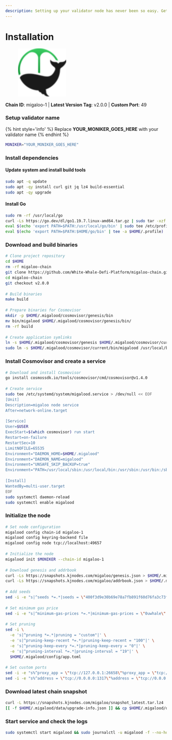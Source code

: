 ```yaml
---
description: Setting up your validator node has never been so easy. Get your validator running in minutes by following step by step instructions.
---
```


# Installation

<figure><img src="https://raw.githubusercontent.com/kj89/cosmos-images/main/logos/migaloo.png" width="150" alt=""><figcaption></figcaption></figure>

**Chain ID**: migaloo-1 | **Latest Version Tag**: v2.0.0 | **Custom Port**: 49

### Setup validator name

{% hint style='info' %}
Replace **YOUR_MONIKER_GOES_HERE** with your validator name
{% endhint %}

```bash
MONIKER="YOUR_MONIKER_GOES_HERE"
```

### Install dependencies

#### Update system and install build tools

```bash
sudo apt -q update
sudo apt -qy install curl git jq lz4 build-essential
sudo apt -qy upgrade
```

#### Install Go

```bash
sudo rm -rf /usr/local/go
curl -Ls https://go.dev/dl/go1.19.7.linux-amd64.tar.gz | sudo tar -xzf - -C /usr/local
eval $(echo 'export PATH=$PATH:/usr/local/go/bin' | sudo tee /etc/profile.d/golang.sh)
eval $(echo 'export PATH=$PATH:$HOME/go/bin' | tee -a $HOME/.profile)
```

### Download and build binaries

```bash
# Clone project repository
cd $HOME
rm -rf migaloo-chain
git clone https://github.com/White-Whale-Defi-Platform/migaloo-chain.git
cd migaloo-chain
git checkout v2.0.0

# Build binaries
make build

# Prepare binaries for Cosmovisor
mkdir -p $HOME/.migalood/cosmovisor/genesis/bin
mv bin/migalood $HOME/.migalood/cosmovisor/genesis/bin/
rm -rf build

# Create application symlinks
ln -s $HOME/.migalood/cosmovisor/genesis $HOME/.migalood/cosmovisor/current
sudo ln -s $HOME/.migalood/cosmovisor/current/bin/migalood /usr/local/bin/migalood
```

### Install Cosmovisor and create a service

```bash
# Download and install Cosmovisor
go install cosmossdk.io/tools/cosmovisor/cmd/cosmovisor@v1.4.0

# Create service
sudo tee /etc/systemd/system/migalood.service > /dev/null << EOF
[Unit]
Description=migaloo node service
After=network-online.target

[Service]
User=$USER
ExecStart=$(which cosmovisor) run start
Restart=on-failure
RestartSec=10
LimitNOFILE=65535
Environment="DAEMON_HOME=$HOME/.migalood"
Environment="DAEMON_NAME=migalood"
Environment="UNSAFE_SKIP_BACKUP=true"
Environment="PATH=/usr/local/sbin:/usr/local/bin:/usr/sbin:/usr/bin:/sbin:/bin:/usr/games:/usr/local/games:/snap/bin:$HOME/.migalood/cosmovisor/current/bin"

[Install]
WantedBy=multi-user.target
EOF
sudo systemctl daemon-reload
sudo systemctl enable migalood
```

### Initialize the node

```bash
# Set node configuration
migalood config chain-id migaloo-1
migalood config keyring-backend file
migalood config node tcp://localhost:49657

# Initialize the node
migalood init $MONIKER --chain-id migaloo-1

# Download genesis and addrbook
curl -Ls https://snapshots.kjnodes.com/migaloo/genesis.json > $HOME/.migalood/config/genesis.json
curl -Ls https://snapshots.kjnodes.com/migaloo/addrbook.json > $HOME/.migalood/config/addrbook.json

# Add seeds
sed -i -e "s|^seeds *=.*|seeds = \"400f3d9e30b69e78a7fb891f60d76fa3c73f0ecc@migaloo.rpc.kjnodes.com:49659\"|" $HOME/.migalood/config/config.toml

# Set minimum gas price
sed -i -e "s|^minimum-gas-prices *=.*|minimum-gas-prices = \"0uwhale\"|" $HOME/.migalood/config/app.toml

# Set pruning
sed -i \
  -e 's|^pruning *=.*|pruning = "custom"|' \
  -e 's|^pruning-keep-recent *=.*|pruning-keep-recent = "100"|' \
  -e 's|^pruning-keep-every *=.*|pruning-keep-every = "0"|' \
  -e 's|^pruning-interval *=.*|pruning-interval = "19"|' \
  $HOME/.migalood/config/app.toml

# Set custom ports
sed -i -e "s%^proxy_app = \"tcp://127.0.0.1:26658\"%proxy_app = \"tcp://127.0.0.1:49658\"%; s%^laddr = \"tcp://127.0.0.1:26657\"%laddr = \"tcp://127.0.0.1:49657\"%; s%^pprof_laddr = \"localhost:6060\"%pprof_laddr = \"localhost:49060\"%; s%^laddr = \"tcp://0.0.0.0:26656\"%laddr = \"tcp://0.0.0.0:49656\"%; s%^prometheus_listen_addr = \":26660\"%prometheus_listen_addr = \":49660\"%" $HOME/.migalood/config/config.toml
sed -i -e "s%^address = \"tcp://0.0.0.0:1317\"%address = \"tcp://0.0.0.0:49317\"%; s%^address = \":8080\"%address = \":49080\"%; s%^address = \"0.0.0.0:9090\"%address = \"0.0.0.0:49090\"%; s%^address = \"0.0.0.0:9091\"%address = \"0.0.0.0:49091\"%; s%^address = \"0.0.0.0:8545\"%address = \"0.0.0.0:49545\"%; s%^ws-address = \"0.0.0.0:8546\"%ws-address = \"0.0.0.0:49546\"%" $HOME/.migalood/config/app.toml
```

### Download latest chain snapshot

```bash
curl -L https://snapshots.kjnodes.com/migaloo/snapshot_latest.tar.lz4 | tar -Ilz4 -xf - -C $HOME/.migalood
[[ -f $HOME/.migalood/data/upgrade-info.json ]] && cp $HOME/.migalood/data/upgrade-info.json $HOME/.migalood/cosmovisor/genesis/upgrade-info.json
```

### Start service and check the logs

```bash
sudo systemctl start migalood && sudo journalctl -u migalood -f --no-hostname -o cat
```
